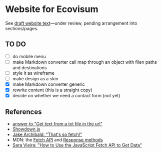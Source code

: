 # Website for Ecovisum

See [draft website text](markdown/ecovisum.md)—under review, pending arrangement into sections/pages.

## TO DO

- [ ] do mobile menu
- [ ] make Markdown converter call map through an object with filen paths and destinations
- [ ] style it as wireframe
- [ ] make design as a skin
- [x] make Markdown converter generic
- [x] rewrite content (this is a straight copy)
- [x] decide on whether we need a contact form (not yet)

## References

- [answer to "Get text from a txt file in the url"](https://stackoverflow.com/a/39758157/123033)
- [Showdown.js](http://showdownjs.com/)
- [Jake Archibald: "That's so fetch!"](https://jakearchibald.com/2015/thats-so-fetch/)
- MDN: the [Fetch API](https://developer.mozilla.org/en-US/docs/Web/API/Fetch_API) and [Response methods](https://developer.mozilla.org/en-US/docs/Web/API/Response)
- [Sara Vieira: "How to Use the JavaScript Fetch API to Get Data"](https://scotch.io/tutorials/how-to-use-the-javascript-fetch-api-to-get-data)
